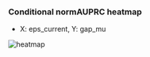 ### Conditional normAUPRC heatmap

- X: eps_current, Y: gap_mu

![heatmap](/home/elicer/project_0814_2/results/20250818-130543/holdout/conditional_heatmap_eps_current_vs_gap_mu.png)
